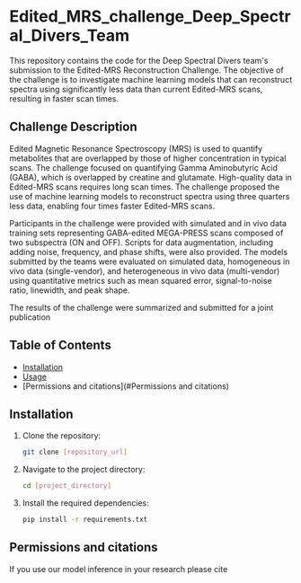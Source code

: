 # Edited_MRS_challenge_Deep_Spectral_Divers_Team

This repository contains the code for the Deep Spectral Divers team's submission to the Edited-MRS Reconstruction Challenge. The objective of the challenge is to investigate machine learning models that can reconstruct spectra using significantly less data than current Edited-MRS scans, resulting in faster scan times.

## Challenge Description

Edited Magnetic Resonance Spectroscopy (MRS) is used to quantify metabolites that are overlapped by those of higher concentration in typical scans. The challenge focused on quantifying Gamma Aminobutyric Acid (GABA), which is overlapped by creatine and glutamate. High-quality data in Edited-MRS scans requires long scan times. The challenge proposed the use of machine learning models to reconstruct spectra using three quarters less data, enabling four times faster Edited-MRS scans.

Participants in the challenge were provided with simulated and in vivo data training sets representing GABA-edited MEGA-PRESS scans composed of two subspectra (ON and OFF). Scripts for data augmentation, including adding noise, frequency, and phase shifts, were also provided. The models submitted by the teams were evaluated on simulated data, homogeneous in vivo data (single-vendor), and heterogeneous in vivo data (multi-vendor) using quantitative metrics such as mean squared error, signal-to-noise ratio, linewidth, and peak shape.

The results of the challenge were summarized and submitted for a joint publication

## Table of Contents

- [Installation](#installation)
- [Usage](#usage)
- [Permissions and citations](#Permissions and citations)

## Installation

1. Clone the repository:

   ```bash
   git clone [repository_url]

2. Navigate to the project directory:

   ```bash
   cd [project_directory]
   
3. Install the required dependencies:

    ```bash
   pip install -r requirements.txt

## Permissions and citations

If you use our model inference in your research please cite

 
